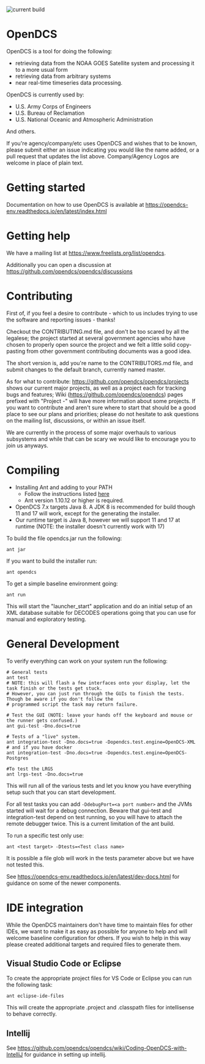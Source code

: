 ![current build](https://github.com/opendcs/opendcs/actions/workflows/build.yml/badge.svg)

# OpenDCS 

OpenDCS is a tool for doing the following:
 - retrieving data from the NOAA GOES Satellite system and processing it to a more usual form
 - retrieving data from arbitrary systems
 - near real-time timeseries data processing.

OpenDCS is currently used by:

- U.S. Army Corps of Engineers
- U.S. Bureau of Reclamation
- U.S. National Oceanic and Atmospheric Administration

And others.

If you're agency/company/etc uses OpenDCS and wishes that to be known, please submit either an issue indicating
you would like the name added, or a pull request that updates the list above. Company/Agency Logos are welcome in place
of plain text.

# Getting started

Documentation on how to use OpenDCS is available at https://opendcs-env.readthedocs.io/en/latest/index.html

# Getting help

We have a mailing list at https://www.freelists.org/list/opendcs.

Additionally you can open a discussion at https://github.com/opendcs/opendcs/discussions

# Contributing

First of, if you feel a desire to contribute - which to us includes trying to use the software and reporting issues - thanks!

Checkout the CONTRIBUTING.md file, and don't be too scared by all the legalese; the project started at several government agencies who
have chosen to properly open source the project and we felt a little solid copy-pasting from other government contributing documents was
a good idea.

The short version is, add you're name to the CONTRIBUTORS.md file, and submit changes to the default branch, currently named master.

As for what to contribute: https://github.com/opendcs/opendcs/projects shows our current major projects, as well as a
project each for tracking bugs and features; Wiki (https://github.com/opendcs/opendcs) pages prefixed with "Project -" will have more
information about some projects.
If you want to contribute and aren't sure where to start that should be a good place to see our plans and priorities; please do not hesitate to
ask questions on the mailing list, discussions, or within an issue itself.

We are currently in the process of some major overhauls to various subsystems and while that
can be scary we would like to encourage you to join us anyways. 

# Compiling

- Installing Ant and adding to your PATH
  - Follow the instructions listed [here](https://ant.apache.org/manual/install.html)
  - Ant version 1.10.12 or higher is required.
- OpenDCS 7.x targets Java 8. A JDK 8 is recommended for build though 11 and 17 will work, except for the generating the installer.
- Our runtime target is Java 8, however we will support 11 and 17 at runtime (NOTE: the installer doesn't currently work with 17)


To build the file opendcs.jar run the following:

`ant jar`

If you want to build the installer run:

`ant opendcs`

To get a simple baseline environment going:

`ant run`

This will start the "launcher_start" application and do an initial setup of an XML database suitable for DECODES operations
going that you can use for manual and exploratory testing.

# General Development

To verify everything can work on your system run the following:

```
# General tests
ant test
# NOTE: this will flash a few interfaces onto your display, let the task finish or the tests get stuck. 
# However, you can just run through the GUIs to finish the tests. Though be aware if you don't follow the 
# programmed script the task may return failure.

# Test the GUI (NOTE: leave your hands off the keyboard and mouse or the runner gets confused.)
ant gui-test -Dno.docs=true

# Tests of a "live" system.
ant integration-test -Dno.docs=true -Dopendcs.test.engine=OpenDCS-XML
# and if you have docker
ant integration-test -Dno.docs=true -Dopendcs.test.engine=OpenDCS-Postgres

#To test the LRGS
ant lrgs-test -Dno.docs=true
```

This will run all of the various tests and let you know you have everything setup such that you can start development.

For all test tasks you can add `-DdebugPort=<a port number>` and the JVMs started will wait for a debug connection.
Beware that gui-test and integration-test depend on test running, so you will have to attach the remote debugger twice.
This is a current limitation of the ant build.

To run a specific test only use:

```
ant <test target> -Dtests=<Test class name>
```

It is possible a file glob will work in the tests parameter above but we have not tested this.

See https://opendcs-env.readthedocs.io/en/latest/dev-docs.html for guidance on some of the newer components.

# IDE integration

While the OpenDCS maintainers don't have time to maintain files for other IDEs, we want to make
it as easy as possible for anyone to help and will welcome baseline configuration for others.
If you wish to help in this way please created additional targets and required files to generate them.

## Visual Studio Code or Eclipse

To create the appropriate project files for VS Code or Eclipse you can run the following task:

`ant eclipse-ide-files`

This will create the appropriate .project and .classpath files for intellisense to behave correctly.

## Intellij

See https://github.com/opendcs/opendcs/wiki/Coding-OpenDCS-with-IntelliJ for guidance in setting up intellij.
